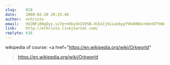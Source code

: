 ```yaml
---
slug:    618
date:    2008-02-20 20:25:48
author:  echristo
email:   HXZNFiB9gOyy.sz7e+nKbyShIUVSN.XCbiCjVLLoobypfV64HNXo+k6+OTfmNx
link:    http://echristo.livejournal.com/
replyto: 616
---
```


wikipedia of course:
<a
href="https://en.wikipedia.org/wiki/Orkworld"
>https://en.wikipedia.org/wiki/Orkworld</a>
